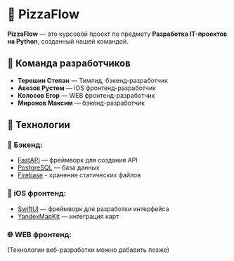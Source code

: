 # 🍕 PizzaFlow

**PizzaFlow** — это курсовой проект по предмету **Разработка IT-проектов на Python**, созданный нашей командой.

## 👥 Команда разработчиков
- **Терешин Степан** — Тимлид, бэкенд-разработчик
- **Авезов Рустем** — iOS фронтенд-разработчик
- **Колосов Егор** — WEB фронтенд-разработчик
- **Миронов Максим** — бэкенд-разработчик

## 🚀 Технологии
### 📡 Бэкенд:
- [FastAPI](https://fastapi.tiangolo.com/) — фреймворк для создания API
- [PostgreSQL](https://www.postgresql.org/) — база данных
- [Firebase](https://firebase.google.com/) - хранение статических файлов

### 📱 iOS фронтенд:
- [SwiftUI](https://developer.apple.com/xcode/swiftui/) — фреймворк для разработки интерфейса
- [YandexMapKit](https://yandex.ru/dev/maps/) — интеграция карт

### 🌐 WEB фронтенд:
(Технологии веб-разработки можно добавить позже)
